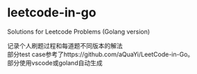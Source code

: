 # leetcode-in-go
Solutions for Leetcode Problems (Golang version)

记录个人刷题过程和每道题不同版本的解法  
部分test case参考了https://github.com/aQuaYi/LeetCode-in-Go。  
部分使用vscode或goland自动生成